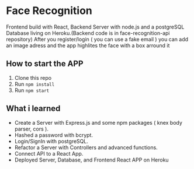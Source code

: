 Face Recognition
=========================================

Frontend build with React, Backend Server with node.js and a postgreSQL Database living on Heroku.(Backend code is in face-recognition-api repository)
After you register/login ( you can use a fake email ) you can add an image adress and the app highlites the face with a box arround it

How to start the APP
----------------------------

1. Clone this repo
2. Run `npm install`
3. Run `npm start`


What i learned
----------------------------

* Create a Server with Express.js and some npm packages ( knex body parser, cors ). 
* Hashed a password with bcrypt.
* Login/SignIn with postgreSQL.
* Refactor a Server with Controllers and advanced functions.
* Connect API to a React App.
* Deployed Server, Database, and Frontend React APP on Heroku


